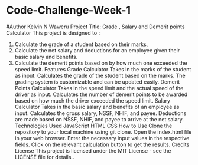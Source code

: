 # Code-Challenge-Week-1
#Author Kelvin N Waweru
Project Title: Grade , Salary and Demerit points Calculator
This project is designed to :
1. Calculate the grade of a student based on their marks,
2. Calculate the net salary and deductions for an employee given their basic salary and benefits.
3. Calculate the demerit points based on by how much one exceeded the speed limit.
Features
Grade Calculator
Takes in the marks of the student as input.
Calculates the grade of the student based on the marks.
The grading system is customizable and can be updated easily.
Demerit Points Calculator
Takes in the speed limit and the actual speed of the driver as input.
Calculates the number of demerit points to be awarded based on how much the driver exceeded the speed limit.
Salary Calculator
Takes in the basic salary and benefits of an employee as input.
Calculates the gross salary, NSSF, NHIF, and payee.
Deductions are made based on NSSF, NHIF, and payee to arrive at the net salary.
Technologies Used
JavaScript
HTML
CSS
How to Use
Clone the repository to your local machine using git clone.
Open the index.html file in your web browser.
Enter the necessary input values in the respective fields.
Click on the relevant calculation button to get the results.
Credits
License
This project is licensed under the MIT License - see the LICENSE file for details..
